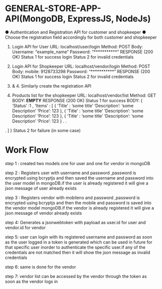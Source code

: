 # GENERAL-STORE-APP-API(MongoDB, ExpressJS, NodeJs)
● Authentication and Registration API for customer and shopkeeper
● Choose the registration field accordingly for both customer and shopkeeper 

1. Login API for User
URL: localhost/user/login
Method: POST
Body:
Username: “example_name”
Password: “***********”
RESPONSE (200 OK)
Status 1 for success login
Status 2 for invalid credentials

2. Login API for Shopkeeper
URL: localhost/vendor/login
Method: POST
Body:
mobile: 9128733298
Password: “***********”
RESPONSE (200 OK)
Status 1 for success login
Status 2 for invalid credentials

3. & 4. Similarly create the registration API

5. Products list for the shopkeeper
URL: localhost/vendor/list
Method: GET
BODY: __EMPTY__
RESPONSE (200 OK)
Status 1 for success
BODY:
{
‘Status’ :1 ,
‘Items’ : [
{
‘Title’ : ‘some title’
‘Description’: ‘some Description’
‘Price’: 123
},
{
‘Title’ : ‘some title’
‘Description’: ‘some Description’
‘Price’: 123
},
{
‘Title’ : ‘some title’
‘Description’: ‘some Description’
‘Price’: 123
}
.
.






.
]
}
Status 2 for failure (in some case)
# Work Flow
step 1 : created two models one for user and one for vendor in mongoDB

step 2 : Registers user with username and password ,password is encrypted using bcryptjs and then saved the username and password into the user model in mongoDB.if the user is already registered it will give a json message of user already exists

step 3 : Registers vendor with mobileno and password ,password is encrypted using bcryptjs and then the mobile and password is saved into the vendor model mongoDB.if the vendor is already registered it will give a json message of vendor already exists

step 4:  Generates a jsonwebtoken with payload as user.id for user and vendor.id for vendor

step 5: user can login with its registered username and password as soon as the user logged in a token is generated which can be used in future for that specific user inorder to authenticate the specific user.if any of the credentials are not matched then it will show the json message as invalid credentials

step 6: same is done for the vendor

step 7: vendor list can be accessed by the vendor through the token as soon as the vendor logs in 
